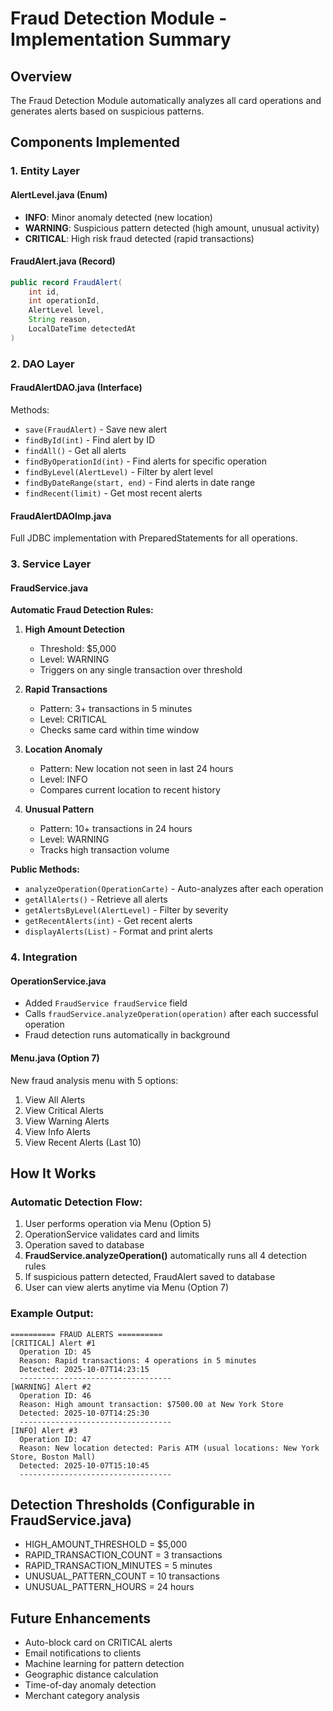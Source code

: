 # Fraud Detection Module - Implementation Summary

## Overview
The Fraud Detection Module automatically analyzes all card operations and generates alerts based on suspicious patterns.

## Components Implemented

### 1. Entity Layer

#### AlertLevel.java (Enum)
- **INFO**: Minor anomaly detected (new location)
- **WARNING**: Suspicious pattern detected (high amount, unusual activity)
- **CRITICAL**: High risk fraud detected (rapid transactions)

#### FraudAlert.java (Record)
```java
public record FraudAlert(
    int id,
    int operationId,
    AlertLevel level,
    String reason,
    LocalDateTime detectedAt
)
```

### 2. DAO Layer

#### FraudAlertDAO.java (Interface)
Methods:
- `save(FraudAlert)` - Save new alert
- `findById(int)` - Find alert by ID
- `findAll()` - Get all alerts
- `findByOperationId(int)` - Find alerts for specific operation
- `findByLevel(AlertLevel)` - Filter by alert level
- `findByDateRange(start, end)` - Find alerts in date range
- `findRecent(limit)` - Get most recent alerts

#### FraudAlertDAOImp.java
Full JDBC implementation with PreparedStatements for all operations.

### 3. Service Layer

#### FraudService.java
**Automatic Fraud Detection Rules:**

1. **High Amount Detection**
   - Threshold: $5,000
   - Level: WARNING
   - Triggers on any single transaction over threshold

2. **Rapid Transactions**
   - Pattern: 3+ transactions in 5 minutes
   - Level: CRITICAL
   - Checks same card within time window

3. **Location Anomaly**
   - Pattern: New location not seen in last 24 hours
   - Level: INFO
   - Compares current location to recent history

4. **Unusual Pattern**
   - Pattern: 10+ transactions in 24 hours
   - Level: WARNING
   - Tracks high transaction volume

**Public Methods:**
- `analyzeOperation(OperationCarte)` - Auto-analyzes after each operation
- `getAllAlerts()` - Retrieve all alerts
- `getAlertsByLevel(AlertLevel)` - Filter by severity
- `getRecentAlerts(int)` - Get recent alerts
- `displayAlerts(List)` - Format and print alerts

### 4. Integration

#### OperationService.java
- Added `FraudService fraudService` field
- Calls `fraudService.analyzeOperation(operation)` after each successful operation
- Fraud detection runs automatically in background

#### Menu.java (Option 7)
New fraud analysis menu with 5 options:
1. View All Alerts
2. View Critical Alerts
3. View Warning Alerts
4. View Info Alerts
5. View Recent Alerts (Last 10)

## How It Works

### Automatic Detection Flow:
1. User performs operation via Menu (Option 5)
2. OperationService validates card and limits
3. Operation saved to database
4. **FraudService.analyzeOperation()** automatically runs all 4 detection rules
5. If suspicious pattern detected, FraudAlert saved to database
6. User can view alerts anytime via Menu (Option 7)

### Example Output:
```
========== FRAUD ALERTS ==========
[CRITICAL] Alert #1
  Operation ID: 45
  Reason: Rapid transactions: 4 operations in 5 minutes
  Detected: 2025-10-07T14:23:15
  ----------------------------------
[WARNING] Alert #2
  Operation ID: 46
  Reason: High amount transaction: $7500.00 at New York Store
  Detected: 2025-10-07T14:25:30
  ----------------------------------
[INFO] Alert #3
  Operation ID: 47
  Reason: New location detected: Paris ATM (usual locations: New York Store, Boston Mall)
  Detected: 2025-10-07T15:10:45
  ----------------------------------
```

## Detection Thresholds (Configurable in FraudService.java)
- HIGH_AMOUNT_THRESHOLD = $5,000
- RAPID_TRANSACTION_COUNT = 3 transactions
- RAPID_TRANSACTION_MINUTES = 5 minutes
- UNUSUAL_PATTERN_COUNT = 10 transactions
- UNUSUAL_PATTERN_HOURS = 24 hours

## Future Enhancements
- Auto-block card on CRITICAL alerts
- Email notifications to clients
- Machine learning for pattern detection
- Geographic distance calculation
- Time-of-day anomaly detection
- Merchant category analysis
